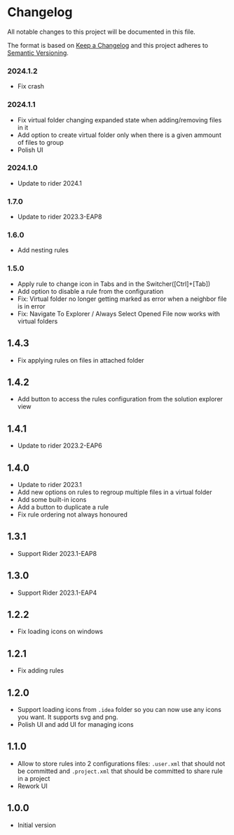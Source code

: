 # Changelog

All notable changes to this project will be documented in this file.

The format is based on [Keep a Changelog](http://keepachangelog.com/en/1.0.0/)
and this project adheres to [Semantic Versioning](http://semver.org/spec/v2.0.0.html).

### 2024.1.2
- Fix crash

### 2024.1.1
- Fix virtual folder changing expanded state when adding/removing files in it
- Add option to create virtual folder only when there is a given ammount of files to group
- Polish UI

### 2024.1.0
- Update to rider 2024.1

### 1.7.0
- Update to rider 2023.3-EAP8

### 1.6.0
- Add nesting rules

### 1.5.0

- Apply rule to change icon in Tabs and in the Switcher([Ctrl]+[Tab])
- Add option to disable a rule from the configuration
- Fix: Virtual folder no longer getting marked as error when a neighbor file is in error
- Fix: Navigate To Explorer / Always Select Opened File now works with virtual folders

## 1.4.3

- Fix applying rules on files in attached folder

## 1.4.2

- Add button to access the rules configuration from the solution explorer view

## 1.4.1

- Update to rider 2023.2-EAP6

## 1.4.0

- Update to rider 2023.1
- Add new options on rules to regroup multiple files in a virtual folder
- Add some built-in icons
- Add a button to duplicate a rule
- Fix rule ordering not always honoured

## 1.3.1


- Support Rider 2023.1-EAP8

## 1.3.0

- Support Rider 2023.1-EAP4

## 1.2.2

- Fix loading icons on windows

## 1.2.1

- Fix adding rules

## 1.2.0

- Support loading icons from `.idea` folder so you can now use any icons you want. It supports svg and png.
- Polish UI and add UI for managing icons

## 1.1.0

- Allow to store rules into 2 configurations files: `.user.xml` that should not be committed and `.project.xml` that should be committed to share rule in a project
- Rework UI

## 1.0.0

- Initial version

